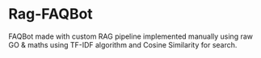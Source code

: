 # Rag-FAQBot
FAQBot made with custom RAG pipeline implemented manually using raw GO &amp; maths using TF-IDF algorithm and Cosine Similarity for search.
